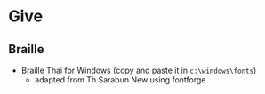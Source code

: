 # Give


## Braille

  * [Braille Thai for Windows](https://github.com/tatpongkatanyukul/Give/blob/main/braille/BrailleTHSarabunNew.ttf) (copy and paste it in ```c:\windows\fonts```)
    * adapted from Th Sarabun New using fontforge 
